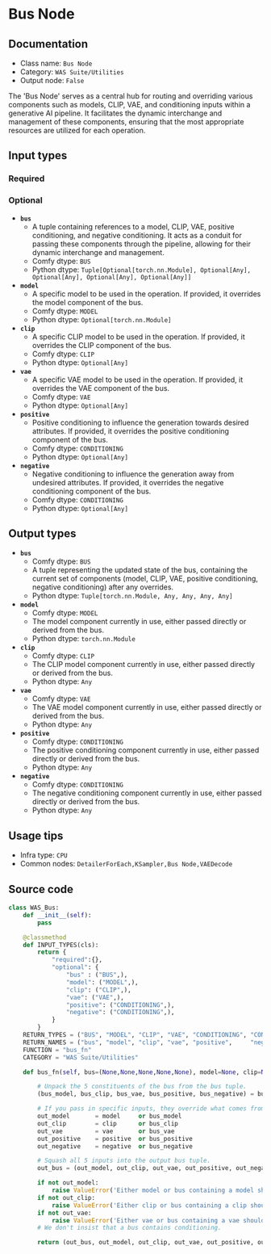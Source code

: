 # Bus Node
## Documentation
- Class name: `Bus Node`
- Category: `WAS Suite/Utilities`
- Output node: `False`

The 'Bus Node' serves as a central hub for routing and overriding various components such as models, CLIP, VAE, and conditioning inputs within a generative AI pipeline. It facilitates the dynamic interchange and management of these components, ensuring that the most appropriate resources are utilized for each operation.
## Input types
### Required
### Optional
- **`bus`**
    - A tuple containing references to a model, CLIP, VAE, positive conditioning, and negative conditioning. It acts as a conduit for passing these components through the pipeline, allowing for their dynamic interchange and management.
    - Comfy dtype: `BUS`
    - Python dtype: `Tuple[Optional[torch.nn.Module], Optional[Any], Optional[Any], Optional[Any], Optional[Any]]`
- **`model`**
    - A specific model to be used in the operation. If provided, it overrides the model component of the bus.
    - Comfy dtype: `MODEL`
    - Python dtype: `Optional[torch.nn.Module]`
- **`clip`**
    - A specific CLIP model to be used in the operation. If provided, it overrides the CLIP component of the bus.
    - Comfy dtype: `CLIP`
    - Python dtype: `Optional[Any]`
- **`vae`**
    - A specific VAE model to be used in the operation. If provided, it overrides the VAE component of the bus.
    - Comfy dtype: `VAE`
    - Python dtype: `Optional[Any]`
- **`positive`**
    - Positive conditioning to influence the generation towards desired attributes. If provided, it overrides the positive conditioning component of the bus.
    - Comfy dtype: `CONDITIONING`
    - Python dtype: `Optional[Any]`
- **`negative`**
    - Negative conditioning to influence the generation away from undesired attributes. If provided, it overrides the negative conditioning component of the bus.
    - Comfy dtype: `CONDITIONING`
    - Python dtype: `Optional[Any]`
## Output types
- **`bus`**
    - Comfy dtype: `BUS`
    - A tuple representing the updated state of the bus, containing the current set of components (model, CLIP, VAE, positive conditioning, negative conditioning) after any overrides.
    - Python dtype: `Tuple[torch.nn.Module, Any, Any, Any, Any]`
- **`model`**
    - Comfy dtype: `MODEL`
    - The model component currently in use, either passed directly or derived from the bus.
    - Python dtype: `torch.nn.Module`
- **`clip`**
    - Comfy dtype: `CLIP`
    - The CLIP model component currently in use, either passed directly or derived from the bus.
    - Python dtype: `Any`
- **`vae`**
    - Comfy dtype: `VAE`
    - The VAE model component currently in use, either passed directly or derived from the bus.
    - Python dtype: `Any`
- **`positive`**
    - Comfy dtype: `CONDITIONING`
    - The positive conditioning component currently in use, either passed directly or derived from the bus.
    - Python dtype: `Any`
- **`negative`**
    - Comfy dtype: `CONDITIONING`
    - The negative conditioning component currently in use, either passed directly or derived from the bus.
    - Python dtype: `Any`
## Usage tips
- Infra type: `CPU`
- Common nodes: `DetailerForEach,KSampler,Bus Node,VAEDecode`


## Source code
```python
class WAS_Bus:
    def __init__(self):
        pass

    @classmethod
    def INPUT_TYPES(cls):
        return {
            "required":{},
            "optional": {
                "bus" : ("BUS",),
                "model": ("MODEL",),
                "clip": ("CLIP",),
                "vae": ("VAE",),
                "positive": ("CONDITIONING",),
                "negative": ("CONDITIONING",),
            }
        }
    RETURN_TYPES = ("BUS", "MODEL", "CLIP", "VAE", "CONDITIONING", "CONDITIONING",)
    RETURN_NAMES = ("bus", "model", "clip", "vae", "positive",     "negative")
    FUNCTION = "bus_fn"
    CATEGORY = "WAS Suite/Utilities"

    def bus_fn(self, bus=(None,None,None,None,None), model=None, clip=None, vae=None, positive=None, negative=None):

        # Unpack the 5 constituents of the bus from the bus tuple.
        (bus_model, bus_clip, bus_vae, bus_positive, bus_negative) = bus

        # If you pass in specific inputs, they override what comes from the bus.
        out_model       = model     or bus_model
        out_clip        = clip      or bus_clip
        out_vae         = vae       or bus_vae
        out_positive    = positive  or bus_positive
        out_negative    = negative  or bus_negative

        # Squash all 5 inputs into the output bus tuple.
        out_bus = (out_model, out_clip, out_vae, out_positive, out_negative)

        if not out_model:
            raise ValueError('Either model or bus containing a model should be supplied')
        if not out_clip:
            raise ValueError('Either clip or bus containing a clip should be supplied')
        if not out_vae:
            raise ValueError('Either vae or bus containing a vae should be supplied')
        # We don't insist that a bus contains conditioning.

        return (out_bus, out_model, out_clip, out_vae, out_positive, out_negative)

```
